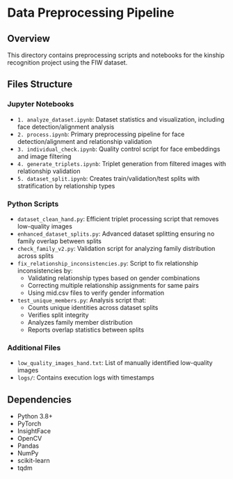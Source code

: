 # Data Preprocessing Pipeline

## Overview
This directory contains preprocessing scripts and notebooks for the kinship recognition project using the FIW dataset.

## Files Structure

### Jupyter Notebooks
- `1. analyze_dataset.ipynb`: Dataset statistics and visualization, including face detection/alignment analysis
- `2. process.ipynb`: Primary preprocessing pipeline for face detection/alignment and relationship validation
- `3. individual_check.ipynb`: Quality control script for face embeddings and image filtering
- `4. generate_triplets.ipynb`: Triplet generation from filtered images with relationship validation
- `5. dataset_split.ipynb`: Creates train/validation/test splits with stratification by relationship types

### Python Scripts
- `dataset_clean_hand.py`: Efficient triplet processing script that removes low-quality images
- `enhanced_dataset_splits.py`: Advanced dataset splitting ensuring no family overlap between splits
- `check_family_v2.py`: Validation script for analyzing family distribution across splits
- `fix_relationship_inconsistencies.py`: Script to fix relationship inconsistencies by:
  - Validating relationship types based on gender combinations
  - Correcting multiple relationship assignments for same pairs
  - Using mid.csv files to verify gender information
- `test_unique_members.py`: Analysis script that:
  - Counts unique identities across dataset splits
  - Verifies split integrity
  - Analyzes family member distribution
  - Reports overlap statistics between splits

### Additional Files
- `low_quality_images_hand.txt`: List of manually identified low-quality images
- `logs/`: Contains execution logs with timestamps

## Dependencies
- Python 3.8+
- PyTorch
- InsightFace
- OpenCV
- Pandas
- NumPy
- scikit-learn
- tqdm